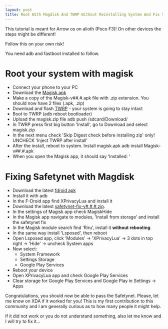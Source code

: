 ```yaml
---
layout: post
title: Root With Magdisk And TWRP Without Reinstalling System And Fix Safetynet
---
```

This tutorial is meant for Arrow os on alioth (Poco F3)! On other devices the steps might be different!

Follow this on your own risk!

You need adb and fastboot installed to follow.

# Root your system with magisk
 - Connect your phone to your PC
 - Download the [Magisk apk](https://github.com/topjohnwu/Magisk/releases/tag/v23.0)
 - Make a copy of the Magisk-v##.#.apk file with .zip extension. You should now have 2 files (.apk, .zip) 
 - Download and flash [TWRP](https://forum.xda-developers.com/t/recovery-unofficial-twrp-3-5-1-20210702.4300189/) - your system is going to stay intact
 - Boot to TWRP (adb reboot bootloader)
 - Upload the magisk.zip file
	adb push <path to your magisk.zip file> /sdcard/Download/
 - In TWRP press first big button 'Install', go to Download and select 
magisk.zip
 - In the next menu check 'Skip Digest check before installing zip' only! UNCHECK 'Inject TWRP after install'
- After the install, reboot to system. Install magisk.apk
	adb install Magisk-v##.#.apk
- When you open the Magisk app, it should say 'Installed: <your version>'

# Fixing Safetynet with Magdisk

 - Download the latest [fdroid apk](https://f-droid.org/en/packages/org.fdroid.fdroid/)
 - Install it with adb
 - In the F-Droid app find XPrivacyLua and install it
 - Download the latest [safetynet-fix-v#.#.#.zip](https://github.com/kdrag0n/safetynet-fix/releases).
 - In the settings of Magisk app check MagiskHide
 - In the Magisk app navigate to modules, 'Install from storage' and install the safetynet fix 
 - In the Magisk module search find 'Riru', install it **without rebooting**
 - In the same way install 'Lsposed', then reboot
 - Open Lsposed app, click 'Modules' -> 'XPrivacyLua' -> 3 dots in top right -> 'Hide' -> uncheck System apps
 - Now select:
   - System Framework
   - Settings Storage
   - Google Play Services
 - Reboot your device
 - Open XPrivacyLua app and check Google Play Services
 - Clear storage for Google Play Services and Google Play in Settings -> Apps

Congratulations, you should now be able to pass the Safetynet. Please, let me know on XDA if it worked for you! This is my first contribution to this community and I am generally curious as to how many people it might help. 

If it did not work or you do not understand something, also let me know and I will try to fix it... 
